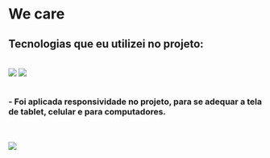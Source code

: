 # We care

## Tecnologias que eu utilizei no projeto:
<div style="display=inline-block"><br>
<img align="center" src="https://img.shields.io/badge/HTML5-E34F26?style=for-the-badge&logo=html5&logoColor=white">
<img align="center" src="https://img.shields.io/badge/CSS3-1572B6?style=for-the-badge&logo=css3&logoColor=white">
</div>
<br>
<h3> - Foi aplicada responsividade no projeto, para se adequar a tela de tablet, celular e para computadores.</h3>
<br>
<br>
<img src="https://github.com/GustavoFlavio20/Projeto-responsivo/blob/master/Img/Illustration%202.png?raw=true">
